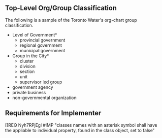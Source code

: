## Top-Level Org/Group Classification

The following is a sample of the Toronto Water's org-chart group classification.

* Level of Government*
    * provincial government
    * regional government
    * municipal government
* Group in the City*
    * cluster
    * division
    * section
    * unit
    * supervisor led group
* government agency
* private business
* non-governmental organization

## Requirements for Implementer

[]REQ Nyh7RPjEgl #IMP "classes names with an asterisk symbol shall have the appliable to individual property, found in the class object, set to false"